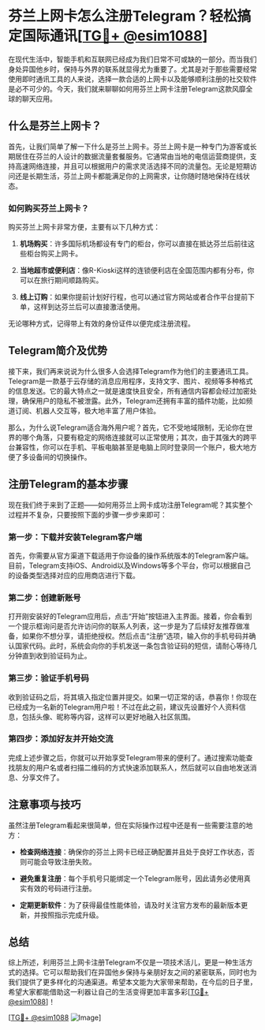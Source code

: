 # 芬兰上网卡怎么注册Telegram？轻松搞定国际通讯[[TG💪+ @esim1088](https://t.me/s/esim1088)]

在现代生活中，智能手机和互联网已经成为我们日常不可或缺的一部分。而当我们身处异国他乡时，保持与外界的联系就显得尤为重要了。尤其是对于那些需要经常使用即时通讯工具的人来说，选择一款合适的上网卡以及能够顺利注册的社交软件是必不可少的。今天，我们就来聊聊如何用芬兰上网卡注册Telegram这款风靡全球的聊天应用。

## 什么是芬兰上网卡？

首先，让我们简单了解一下什么是芬兰上网卡。芬兰上网卡是一种专门为游客或长期居住在芬兰的人设计的数据流量套餐服务。它通常由当地的电信运营商提供，支持高速网络连接，并且可以根据用户的需求灵活选择不同的流量包。无论是短期访问还是长期生活，芬兰上网卡都能满足你的上网需求，让你随时随地保持在线状态。

### 如何购买芬兰上网卡？

购买芬兰上网卡非常方便，主要有以下几种方式：

1. **机场购买**：许多国际机场都设有专门的柜台，你可以直接在抵达芬兰后前往这些柜台购买上网卡。
   
2. **当地超市或便利店**：像R-Kioski这样的连锁便利店在全国范围内都有分布，你可以在旅行期间顺路购买。
   
3. **线上订购**：如果你提前计划好行程，也可以通过官方网站或者合作平台提前下单，这样到达芬兰后可以直接激活使用。

无论哪种方式，记得带上有效的身份证件以便完成注册流程。

## Telegram简介及优势

接下来，我们再来说说为什么很多人会选择Telegram作为他们的主要通讯工具。Telegram是一款基于云存储的消息应用程序，支持文字、图片、视频等多种格式的信息发送。它的最大特点之一就是速度快且安全，所有通信内容都会经过加密处理，确保用户的隐私不被泄露。此外，Telegram还拥有丰富的插件功能，比如频道订阅、机器人交互等，极大地丰富了用户体验。

那么，为什么说Telegram适合海外用户呢？首先，它不受地域限制，无论你在世界的哪个角落，只要有稳定的网络连接就可以正常使用；其次，由于其强大的跨平台兼容性，你可以在手机、平板电脑甚至是电脑上同时登录同一个账户，极大地方便了多设备间的切换操作。

## 注册Telegram的基本步骤

现在我们终于来到了正题——如何用芬兰上网卡成功注册Telegram呢？其实整个过程并不复杂，只要按照下面的步骤一步步来即可：

### 第一步：下载并安装Telegram客户端

首先，你需要从官方渠道下载适用于你设备的操作系统版本的Telegram客户端。目前，Telegram支持iOS、Android以及Windows等多个平台，你可以根据自己的设备类型选择对应的应用商店进行下载。

### 第二步：创建新账号

打开刚安装好的Telegram应用后，点击“开始”按钮进入主界面。接着，你会看到一个提示框询问是否允许访问你的联系人列表，这一步是为了后续好友推荐做准备，如果你不想分享，请拒绝授权。然后点击“注册”选项，输入你的手机号码并确认国家代码。此时，系统会向你的手机发送一条包含验证码的短信，请耐心等待几分钟直到收到验证码为止。

### 第三步：验证手机号码

收到验证码之后，将其填入指定位置并提交。如果一切正常的话，恭喜你！你现在已经成为一名新的Telegram用户啦！不过在此之前，建议先设置好个人资料信息，包括头像、昵称等内容，这样可以更好地融入社区氛围。

### 第四步：添加好友并开始交流

完成上述步骤之后，你就可以开始享受Telegram带来的便利了。通过搜索功能查找朋友的用户名或者扫描二维码的方式快速添加联系人，然后就可以自由地发送消息、分享文件了。

## 注意事项与技巧

虽然注册Telegram看起来很简单，但在实际操作过程中还是有一些需要注意的地方：

- **检查网络连接**：确保你的芬兰上网卡已经正确配置并且处于良好工作状态，否则可能会导致注册失败。
  
- **避免重复注册**：每个手机号只能绑定一个Telegram账号，因此请务必使用真实有效的号码进行注册。

- **定期更新软件**：为了获得最佳性能体验，请及时关注官方发布的最新版本更新，并按照指示完成升级。

## 总结

综上所述，利用芬兰上网卡注册Telegram不仅是一项技术活儿，更是一种生活方式的选择。它可以帮助我们在异国他乡保持与亲朋好友之间的紧密联系，同时也为我们提供了更多样化的沟通渠道。希望本文能为大家带来帮助，在今后的日子里，希望大家都能借助这一利器让自己的生活变得更加丰富多彩[[TG💪+ @esim1088](https://t.me/s/esim1088)]！

[[TG💪+ @esim1088](https://t.me/s/esim1088) ![Image](https://i.postimg.cc/4NQfJmqS/Snipaste-2025-05-13-00-14-12.png)]
